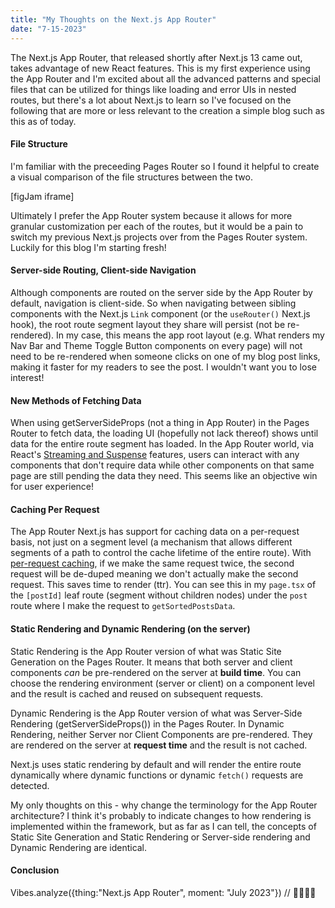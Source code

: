 ```yaml
---
title: "My Thoughts on the Next.js App Router"
date: "7-15-2023"
---
```


The Next.js App Router, that released shortly after Next.js 13 came out, takes advantage of new React features.
This is my first experience using the App Router and I'm excited about all the advanced patterns and special files that can be utilized for things like loading and error UIs in nested routes, but there's a lot about Next.js to learn so I've focused on the following that are more or less relevant to the creation a simple blog such as this as of today.

#### File Structure

I'm familiar with the preceeding Pages Router so I found it helpful to create a visual comparison of the file structures between the two.

[figJam iframe]

Ultimately I prefer the App Router system because it allows for more granular customization per each of the routes, but it would be a pain to switch my previous Next.js projects over from the Pages Router system. Luckily for this blog I'm starting fresh!

#### Server-side Routing, Client-side Navigation

Although components are routed on the server side by the App Router by default, navigation is client-side. So when navigating between sibling components with the Next.js `Link` component (or the `useRouter()` Next.js hook), the root route segment layout they share will persist (not be re-rendered). In my case, this means the app root layout (e.g. What renders my Nav Bar and Theme Toggle Button components on every page) will not need to be re-rendered when someone clicks on one of my blog post links, making it faster for my readers to see the post. I wouldn't want you to lose interest!

#### New Methods of Fetching Data

When using getServerSideProps (not a thing in App Router) in the Pages Router to fetch data, the loading UI (hopefully not lack thereof) shows until data for the entire route segment has loaded. In the App Router world, via React's [Streaming and Suspense](https://nextjs.org/docs/app/building-your-application/routing/loading-ui-and-streaming#streaming-with-suspense) features, users can interact with any components that don't require data while other components on that same page are still pending the data they need. This seems like an objective win for user experience!

#### Caching Per Request

The App Router Next.js has support for caching data on a per-request basis, not just on a segment level (a mechanism that allows different segments of a path to control the cache lifetime of the entire route). With [per-request caching](https://nextjs.org/docs/app/building-your-application/data-fetching/caching#per-request-caching), if we make the same request twice, the second request will be de-duped meaning we don't actually make the second request. This saves time to render (ttr). You can see this in my `page.tsx` of the `[postId]` leaf route (segment without children nodes) under the `post` route where I make the request to `getSortedPostsData`.

#### Static Rendering and Dynamic Rendering (on the server)

Static Rendering is the App Router version of what was Static Site Generation on the Pages Router. It means that both server and client components _can_ be pre-rendered on the server at **build time**. You can choose the rendering environment (server or client) on a component level and the result is cached and reused on subsequent requests.

Dynamic Rendering is the App Router version of what was Server-Side Rendering (getServerSideProps()) in the Pages Router. In Dynamic Rendering, neither Server nor Client Components are pre-rendered. They are rendered on the server at **request time** and the result is not cached.

Next.js uses static rendering by default and will render the entire route dynamically where dynamic functions or dynamic `fetch()` requests are detected.

My only thoughts on this - why change the terminology for the App Router architecture? I think it's probably to indicate changes to how rendering is implemented within the framework, but as far as I can tell, the concepts of Static Site Generation and Static Rendering or Server-side rendering and Dynamic Rendering are identical.

#### Conclusion

Vibes.analyze({thing:"Next.js App Router", moment: "July 2023"}) // 👍🏻👍🏻
